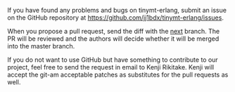 If you have found any problems and bugs on tinymt-erlang,
submit an issue on the GitHub repository at
<https://github.com/jj1bdx/tinymt-erlang/issues>.

When you propose a pull request, send the diff with the
[next](https://github.com/jj1bdx/tinymt-erlang/tree/next) branch.
The PR will be reviewed and the authors will decide whether
it will be merged into the master branch.

If you do not want to use GitHub but have something to
contribute to our project, feel free to send the request in
email to Kenji Rikitake.  Kenji will accept the git-am acceptable
patches as substitutes for the pull requests as well.

